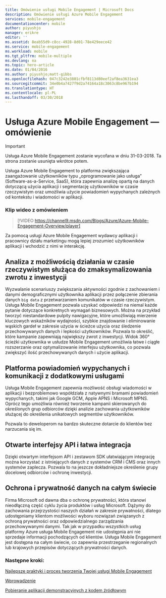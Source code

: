 ```yaml
---
title: Omówienie usługi Mobile Engagement | Microsoft Docs
description: Omówienie usługi Azure Mobile Engagement
services: mobile-engagement
documentationcenter: mobile
author: piyushjo
manager: erikre
editor: ''
ms.assetid: 8eab55d9-c8cc-4928-8d01-78e429eece42
ms.service: mobile-engagement
ms.workload: mobile
ms.tgt_pltfrm: mobile-multiple
ms.devlang: na
ms.topic: hero-article
ms.date: 01/04/2016
ms.author: piyushjo;matt-gibbs
ms.openlocfilehash: 047c3242e3801cfbf8113d80eef2af8ea3631ea3
ms.sourcegitcommit: 34e0b4a7427f9d2a74164a18c3063c8be967b194
ms.translationtype: HT
ms.contentlocale: pl-PL
ms.lasthandoff: 03/30/2018
---
```

# <a name="azure-mobile-engagement-overview"></a>Usługa Azure Mobile Engagement — omówienie
> [!IMPORTANT]
> Usługa Azure Mobile Engagement zostanie wycofana w dniu 31-03-2018. Ta strona zostanie usunięta wkrótce potem.
> 

Usługa Azure Mobile Engagement to platforma zwiększająca zaangażowanie użytkowników typu „oprogramowanie jako usługa” (Software-as-a-Service, SaaS), która zapewnia analizę opartą na danych dotyczącą użycia aplikacji i segmentację użytkowników w czasie rzeczywistym oraz umożliwia użycie powiadomień wypychanych zależnych od kontekstu i wiadomości w aplikacji.

### <a name="overview-video"></a>Klip wideo z omówieniem
> [!VIDEO https://channel9.msdn.com/Blogs/Azure/Azure-Mobile-Engagement-Overview/player]
> 
> 

Za pomocą usługi Azure Mobile Engagement wydawcy aplikacji i pracownicy działu marketingu mogą lepiej zrozumieć użytkowników aplikacji i wchodzić z nimi w interakcję.

## <a name="real-time-actionable-analytics-to-maximize-return-on-investment"></a>Analiza z możliwością działania w czasie rzeczywistym służąca do zmaksymalizowania zwrotu z inwestycji
Wyzwalanie scenariuszy zwiększania aktywności zgodnie z zachowaniem i danymi demograficznymi użytkownika aplikacji przez połączenie zbierania danych `big data` z przetwarzaniem komunikatów w czasie rzeczywistym. Usługa Mobile Engagement pozwala uzyskać odpowiedzi na niemal każde pytanie dotyczące konkretnych wymagań biznesowych. Można na przykład tworzyć niestandardowe pulpity nawigacyjne, które umożliwiają mierzenie kluczowych wskaźników wydajności, szybkie znajdowanie i eliminowanie wąskich gardeł w zakresie użycia w ścieżce użycia oraz śledzenie przechowywanych danych i lepkości użytkowników. Pozwala to określić, które kampanie zapewniają największy zwrot z inwestycji. Widok 360° ścieżki użytkownika w usłudze Mobile Engagement umożliwia łatwe i ciągłe rozszerzanie oraz optymalizowanie interfejsu użytkownika, co pozwala zwiększyć ilość przechowywanych danych i użycie aplikacji.

## <a name="value-added-push-and-communications-platform"></a>Platforma powiadomień wypychanych i komunikacji z dodatkowymi usługami
Usługa Mobile Engagement zapewnia możliwość obsługi wiadomości w aplikacji i bezproblemowo współdziała z natywnymi bramami powiadomień wypychanych, takimi jak Google GCM, Apple APNS i Microsoft MPNS. Oprócz tego umożliwia również tworzenie kampanii skierowanych do określonych grup odbiorców dzięki analizie zachowania użytkowników służącej do określenia unikatowych segmentów użytkowników.

Pozwala to deweloperom na bardzo skuteczne dotarcie do klientów bez narzucania się im.

## <a name="open-apis-and-ease-of-integration"></a>Otwarte interfejsy API i łatwa integracja
Dzięki otwartym interfejsom API i zestawom SDK ułatwiającym integrację można korzystać z istniejących danych z systemów CRM i CMS oraz innych systemów zaplecza. Pozwala to na jeszcze dokładniejsze określenie grupy docelowej odbiorców i ochronę inwestycji.

## <a name="data-protection--privacy-across-the-globe"></a>Ochrona i prywatność danych na całym świecie
Firma Microsoft od dawna dba o ochronę prywatności, która stanowi nieodłączną część cyklu życia produktów i usług Microsoft. Dążymy do zachowania przejrzystości naszych działań w zakresie prywatności, dlatego udostępniamy klientom możliwości wyboru rozwiązań związanych z ochroną prywatności oraz odpowiedzialnego zarządzania przechowywanymi danymi. Tak jak w przypadku wszystkich usług platformy Azure usługa Mobile Engagement nie udostępnia ani nie sprzedaje informacji pochodzących od klientów. Usługa Mobile Engagement jest dostępna na całym świecie, co zapewnia przestrzeganie regionalnych lub krajowych przepisów dotyczących prywatności danych.

### <a name="next-steps"></a>Następne kroki:
[Najlepsze praktyki i proces tworzenia Twojej usługi Mobile Engagement](mobile-engagement-getting-started-best-practices.md)

[Wprowadzenie](/index.md)

[Pobieranie aplikacji demonstracyjnych z kodem źródłowym](https://aka.ms/azmedemoapps)

